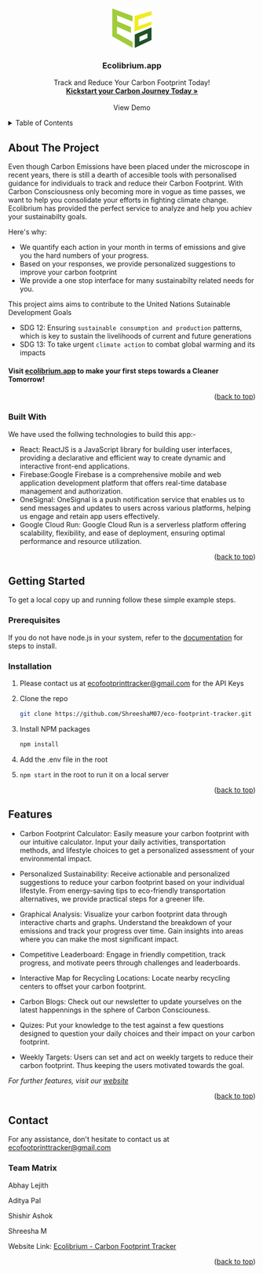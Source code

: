 
<!-- PROJECT LOGO -->
<br />
<div align="center">
  <a>
    <img src="src/assets/Ecolibrium_Logo.png" alt="Logo" width="80" height="80">
  </a>
  <h3 align="center">Ecolibrium.app </h3>
  <p align="center">
    Track and Reduce Your Carbon Footprint Today!
    <br />
    <a href="https://ecolibrium.app/"><strong>Kickstart your Carbon Journey Today »</strong></a>
    <br />
    <br />
    <a>View Demo</a>
   
  </p>
</div>
<!-- TABLE OF CONTENTS -->
<details>
  <summary>Table of Contents</summary>
  <ol>
    <li>
      <a href="#about-the-project">About The Project</a>
      <ul>
        <li><a href="#built-with">Built With</a></li>
      </ul>
    </li>
    <li>
      <a href="#getting-started">Getting Started</a>
      <ul>
        <li><a href="#prerequisites">Prerequisites</a></li>
        <li><a href="#installation">Installation</a></li>
      </ul>
    </li>
    <li><a href="#usage">Usage</a></li>
    <li><a href="#contact">Contact</a></li>
  </ol>
</details>


## About The Project
Even though Carbon Emissions have been placed under the microscope in recent years, there is still a dearth of accesible tools with personalised guidance for individuals to track and reduce their Carbon Footprint. With Carbon Consciousness only becoming more in vogue as time passes, we want to help you consolidate your efforts in fighting climate change. Ecolibrium has provided the perfect service to analyze and help you achiev your sustainabilty goals.

Here's why:
* We quantify each action in your month in terms of emissions and give you the hard numbers of your progress.
* Based on your responses, we provide personalized suggestions to improve your carbon footprint
* We provide a one stop interface for many sustainabilty related needs for you.

This project aims aims to contribute to the United Nations Sutainable Development Goals

* SDG 12: Ensuring `sustainable consumption and production` patterns, which is key to sustain the livelihoods of current and future generations
* SDG 13: To take urgent `climate action` to combat global warming and its impacts

#### Visit [ecolibrium.app](https://ecolibrium.app/) to make your first steps towards a Cleaner Tomorrow!



<p align="right">(<a href="#Ecolibrium.app">back to top</a>)</p>



### Built With
We have used the follwing technologies to build this app:-

* React: ReactJS is a JavaScript library for building user interfaces, providing a declarative and efficient way to create dynamic and interactive front-end applications.
* Firebase:Google Firebase is a comprehensive mobile and web application development platform that offers real-time database management and authorization.
* OneSignal: OneSignal is a push notification service that enables us to send messages and updates to users across various platforms, helping us engage and retain app users effectively.
* Google Cloud Run: Google Cloud Run is a serverless platform offering scalability, flexibility, and ease of deployment, ensuring optimal performance and resource utilization.



<p align="right">(<a href="#Ecolibrium.app">back to top</a>)</p>



<!-- GETTING STARTED -->
## Getting Started
To get a local copy up and running follow these simple example steps.
### Prerequisites

If you do not have node.js in your system, refer to the [documentation](https://nodejs.org/en/) for steps to install.
### Installation
1. Please contact us at ecofootprinttracker@gmail.com for the API Keys

2. Clone the repo
   ```sh
   git clone https://github.com/ShreeshaM07/eco-footprint-tracker.git
   ```
3. Install NPM packages
   ```sh
   npm install
   ```
4. Add the .env file in the root

5. `npm start` in the root to run it on a local server
  

<p align="right">(<a href="#readme-top">back to top</a>)</p>



<!-- USAGE EXAMPLES -->
## Features

* Carbon Footprint Calculator: Easily measure your carbon footprint with our intuitive calculator. Input your daily activities, transportation methods, and lifestyle choices to get a personalized assessment of your environmental impact.

* Personalized Sustainability: Receive actionable and personalized suggestions to reduce your carbon footprint based on your individual lifestyle. From energy-saving tips to eco-friendly transportation alternatives, we provide practical steps for a greener life.

* Graphical Analysis: Visualize your carbon footprint data through interactive charts and graphs. Understand the breakdown of your emissions and track your progress over time. Gain insights into areas where you can make the most significant impact.

* Competitive Leaderboard: Engage in friendly competition, track progress, and motivate peers through challenges and leaderboards.
   
* Interactive Map for Recycling Locations: Locate nearby recycling centers to offset your carbon footprint.
   
* Carbon Blogs: Check out our newsletter to update yourselves on the latest happennings in the sphere of Carbon Consciouness.

* Quizes: Put your knowledge to the test against a few questions designed to question your daily choices and their impact on your carbon footprint.

* Weekly Targets: Users can set and act on weekly targets to reduce their carbon footprint. Thus keeping the users motivated towards the goal.


_For further features, visit our [website](https://ecolibrium.app/)_

<p align="right">(<a href="#readme-top">back to top</a>)</p>












<!-- CONTACT -->
## Contact

For any assistance, don't hesitate to contact us at ecofootprinttracker@gmail.com

### Team Matrix
 Abhay Lejith
 
 Aditya Pal
 
 Shishir Ashok
 
 Shreesha M

Website Link: [Ecolibrium - Carbon Footprint Tracker](https://ecolibrium.app/)

<p align="right">(<a href="#readme-top">back to top</a>)</p>


